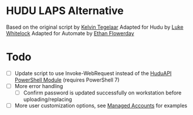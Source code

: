 # HUDU LAPS Alternative
Based on the original script by [Kelvin Tegelaar](https://github.com/KelvinTegelaar/AutomaticDocumentation)
Adapted for Hudu by [Luke Whitelock](https://mspp.io/cyberdrain-automatic-documentation-scripts-to-hudu/)
Adapted for Automate by [Ethan Flowerday](https://github.com/ethanf53)
# Todo
- [ ] Update script to use Invoke-WebRequest instead of the [HuduAPI PowerShell Module](https://github.com/lwhitelock/HuduAPI) (requires PowerShell 7)
- [ ] More error handling
    - [ ] Confirm password is updated successfully on workstation before uploading/replacing
- [ ] More user customization options, see [Managed Accounts](../Managed-Account/README.md) for examples
